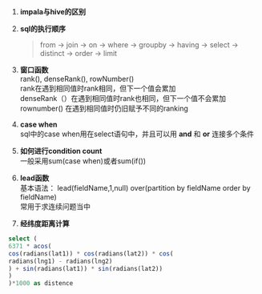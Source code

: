 1. **impala与hive的区别**


2. **sql的执行顺序**
    > from -> join -> on -> where -> groupby -> having -> select -> distinct -> order -> limit

3. **窗口函数**  
   rank(), denseRank(), rowNumber()  
   rank在遇到相同值时rank相同，但下一个值会累加  
   denseRank（）在遇到相同值时rank也相同，但下一个值不会累加  
   rownumber() 在遇到相同值时仍旧赋予不同的ranking  

4. **case when**  
   sql中的case when用在select语句中，并且可以用 __and__ 和 __or__ 连接多个条件 

5. **如何进行condition count**  
   一般采用sum(case when)或者sum(if())  

6. **lead函数**  
   基本语法： lead(fieldName,1,null) over(partition by fieldName order by fieldName)   
   常用于求连续问题当中

7. **经纬度距离计算**
```sql
select (
6371 * acos(
cos(radians(lat1)) * cos(radians(lat2)) * cos(
radians(lng1) - radians(lng2)
) + sin(radians(lat1)) * sin(radians(lat2))
)
)*1000 as distence
```